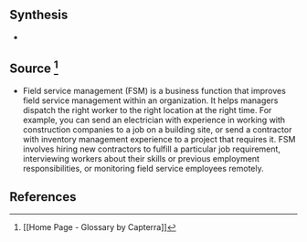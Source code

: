 ## Synthesis
- 
## Source [^1]
- Field service management (FSM) is a business function that improves field service management within an organization. It helps managers dispatch the right worker to the right location at the right time. For example, you can send an electrician with experience in working with construction companies to a job on a building site, or send a contractor with inventory management experience to a project that requires it. FSM involves hiring new contractors to fulfill a particular job requirement, interviewing workers about their skills or previous employment responsibilities, or monitoring field service employees remotely.
## References

[^1]: [[Home Page - Glossary by Capterra]]